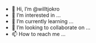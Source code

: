 - 👋 Hi, I’m @willtjokro
- 👀 I’m interested in ...
- 🌱 I’m currently learning ...
- 💞️ I’m looking to collaborate on ...
- 📫 How to reach me ...

<!---
willtjokro/willtjokro is a ✨ special ✨ repository because its `README.md` (this file) appears on your GitHub profile.
You can click the Preview link to take a look at your changes.
--->
